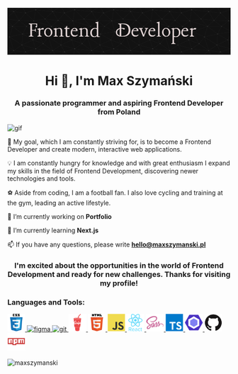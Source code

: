 ![Header](./new.png)
<h1 align="center">Hi 👋, I'm Max Szymański</h1>
<h3 align="center">A passionate programmer and aspiring Frontend Developer from Poland</h3>

<img align="center" alt="gif" width="70%" height="300" src="https://miro.medium.com/v2/resize:fit:720/format:webp/0*7Q3yvSIv_t0ioJ-Z.gif" />



🚀 My goal, which I am constantly striving for, is to become a Frontend Developer and create modern, interactive web applications.
  
💡 I am constantly hungry for knowledge and with great enthusiasm I expand my skills in the field of Frontend Development, discovering newer technologies and tools.
  
⚽ Aside from coding, I am a football fan. I also love cycling and training at the gym, leading an active lifestyle.
  
🔭 I’m currently working on **Portfolio**
  
🌱 I’m currently learning **Next.js**
  
📫 If you have any questions, please write **hello@maxszymanski.pl**
  


<h3 align="center"> I'm excited about the opportunities in the world of Frontend Development and ready for new challenges. Thanks for visiting my profile!</h3>
 





<h3 align="left">Languages and Tools:</h3>

<p align="left"> <a href="https://www.w3schools.com/css/" target="_blank" rel="noreferrer"> <img src="https://raw.githubusercontent.com/devicons/devicon/master/icons/css3/css3-original-wordmark.svg" alt="css3" width="40" height="40"/> </a> <a href="https://www.figma.com/" target="_blank" rel="noreferrer"> <img src="https://www.vectorlogo.zone/logos/figma/figma-icon.svg" alt="figma" width="40" height="40"/> </a> <a href="https://git-scm.com/" target="_blank" rel="noreferrer"> <img src="https://www.vectorlogo.zone/logos/git-scm/git-scm-icon.svg" alt="git" width="40" height="40"/> </a> <a href="https://gulpjs.com" target="_blank" rel="noreferrer"> <img src="https://raw.githubusercontent.com/devicons/devicon/master/icons/gulp/gulp-plain.svg" alt="gulp" width="40" height="40"/> </a> <a href="https://www.w3.org/html/" target="_blank" rel="noreferrer"> <img src="https://raw.githubusercontent.com/devicons/devicon/master/icons/html5/html5-original-wordmark.svg" alt="html5" width="40" height="40"/> </a> <a href="https://developer.mozilla.org/en-US/docs/Web/JavaScript" target="_blank" rel="noreferrer"> <img src="https://raw.githubusercontent.com/devicons/devicon/master/icons/javascript/javascript-original.svg" alt="javascript" width="40" height="40"/> </a> <a href="https://reactjs.org/" target="_blank" rel="noreferrer"> <img src="https://raw.githubusercontent.com/devicons/devicon/master/icons/react/react-original-wordmark.svg" alt="react" width="40" height="40"/> </a> <a href="https://sass-lang.com" target="_blank" rel="noreferrer"> <img src="https://raw.githubusercontent.com/devicons/devicon/master/icons/sass/sass-original.svg" alt="sass" width="40" height="40"/> </a> <a href="https://www.typescriptlang.org/" target="_blank" rel="noreferrer"> <img src="https://raw.githubusercontent.com/devicons/devicon/master/icons/typescript/typescript-original.svg" alt="typescript" width="40" height="40"/> </a> <a href="https://eslint.org/" target="_blank" rel="noreferrer"> <img src="https://raw.githubusercontent.com/devicons/devicon/55609aa5bd817ff167afce0d965585c92040787a/icons/eslint/eslint-original.svg" alt="eslint" width="40" height="40"/> </a> <a href="https://github.com" target="_blank" rel="noreferrer"> <img src="https://raw.githubusercontent.com/devicons/devicon/55609aa5bd817ff167afce0d965585c92040787a/icons/github/github-original.svg" alt="github" width="40" height="40"/> </a> <a href="https://npmjs.com" target="_blank" rel="noreferrer"> <img src="https://github.com/devicons/devicon/blob/master/icons/npm/npm-original-wordmark.svg" alt="npm" width="40" height="40"/> </a> </p>



<p><img align="center" src="https://github-readme-streak-stats.herokuapp.com/?user=maxszymanski&" alt="maxszymanski" /></p>

